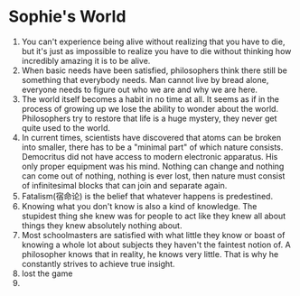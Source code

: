 # Sophie's World

1. You can't experience being alive without realizing that you have to die, but it's just as impossible to realize you have to die without thinking how incredibly amazing it is to be alive.
2. When basic needs have been satisfied, philosophers think there still be something that everybody needs. Man cannot live by bread alone, everyone needs to figure out who we are and why we are here.
3. The world itself becomes a habit in no time at all. It seems as if in the process of growing up we lose the ability to wonder about the world. Philosophers try to restore that life is a huge mystery, they never get quite used to the world.
4. In current times, scientists have discovered that atoms can be broken into smaller, there has to be a "minimal part" of which nature consists. Democritus did not have access to modern electronic apparatus. His only proper equipment was his mind. Nothing can change and nothing can come out of nothing, nothing is ever lost, then nature must consist of infinitesimal blocks that can join and separate again.
5. Fatalism(宿命论) is the belief that whatever happens is predestined.
6. Knowing what you don't know is also a kind of knowledge. The stupidest thing she knew was for people to act like they knew all about things they knew absolutely nothing about.
7. Most schoolmasters are satisfied with what little they know or boast of knowing a whole lot about subjects they haven't the faintest notion of. A philosopher knows that in reality, he knows very little. That is why he constantly strives to achieve true insight.
8. lost the game
9. 
